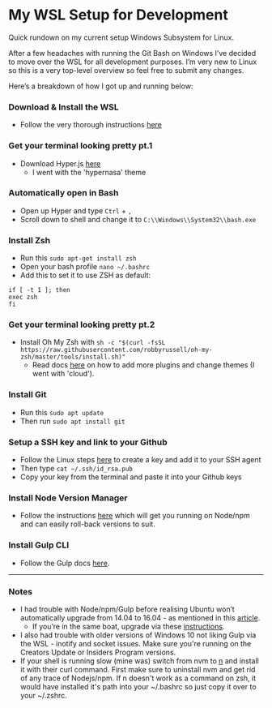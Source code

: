 # My WSL Setup for Development
Quick rundown on my current setup  Windows Subsystem for Linux.


After a few headaches with running the Git Bash on Windows I’ve decided to move over the WSL for all development purposes. I’m very new to Linux so this is a very top-level overview so feel free to submit any changes.

Here’s a breakdown of how I got up and running below:



### Download & Install the WSL
- Follow the very thorough instructions [here](https://msdn.microsoft.com/en-au/commandline/wsl/install_guide)



### Get your terminal looking pretty pt.1
- Download Hyper.js [here](https://hyper.is/)
  - I went with the 'hypernasa' theme


### Automatically open in Bash
- Open up Hyper and type `Ctrl` + `,`
- Scroll down to shell and change it to `C:\\Windows\\System32\\bash.exe`


### Install Zsh
- Run this `sudo apt-get install zsh`
- Open your bash profile `nano ~/.bashrc`
- Add this to set it to use ZSH as default:
```
if [ -t 1 ]; then
exec zsh
fi
```

### Get your terminal looking pretty pt.2
- Install Oh My Zsh with `sh -c "$(curl -fsSL https://raw.githubusercontent.com/robbyrussell/oh-my-zsh/master/tools/install.sh)"`
  - Read docs [here](https://github.com/robbyrussell/oh-my-zsh) on how to add more plugins and change themes (I went with 'cloud').


### Install Git
- Run this `sudo apt update`
- Then run `sudo apt install git`



### Setup a SSH key and link to your Github
- Follow the Linux steps [here](https://help.github.com/articles/generating-a-new-ssh-key-and-adding-it-to-the-ssh-agent/#platform-linux) to create a key and add it to your SSH agent
- Then type `cat ~/.ssh/id_rsa.pub`
- Copy your key from the terminal and paste it into your Github keys



### Install Node Version Manager
- Follow the instructions [here](https://gist.github.com/micahgodbolt/8b9a338c8bab7bc147975646ea20826c) which will get you running on Node/npm and can easily roll-back versions to suit.



### Install Gulp CLI
- Follow the Gulp docs [here](https://github.com/gulpjs/gulp/blob/master/docs/getting-started.md).


---

### Notes
- I had trouble with Node/npm/Gulp before realising Ubuntu won’t automatically upgrade from 14.04 to 16.04 - as mentioned in this [article](https://blogs.msdn.microsoft.com/commandline/2017/04/11/windows-10-creators-update-whats-new-in-bashwsl-windows-console/).
  - If you’re in the same boat, upgrade via these [instructions](https://help.ubuntu.com/lts/serverguide/installing-upgrading.html).
- I also had trouble with older versions of Windows 10 not liking Gulp via the WSL - inotify and socket issues. Make sure you're running on the Creators Update or Insiders Program versions.
- If your shell is running slow (mine was) switch from nvm to [n](https://github.com/mklement0/n-install) and install it with their curl command. First make sure to uninstall nvm and get rid of any trace of Nodejs/npm. If n doesn't work as a command on zsh, it would have installed it's path into your ~/.bashrc so just copy it over to your ~/.zshrc.
